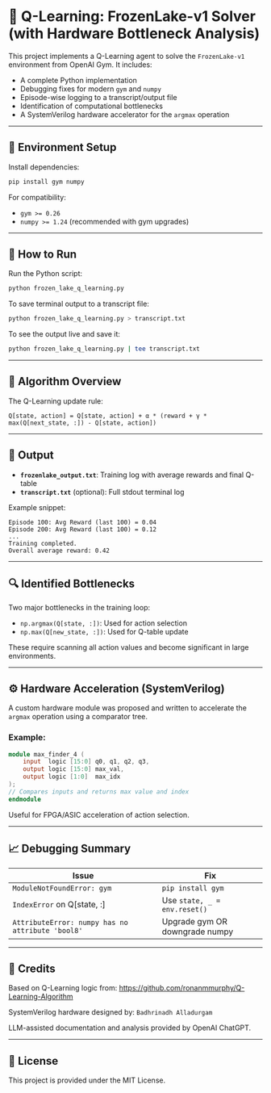 
# 🧊 Q-Learning: FrozenLake-v1 Solver (with Hardware Bottleneck Analysis)

This project implements a Q-Learning agent to solve the `FrozenLake-v1` environment from OpenAI Gym. It includes:
- A complete Python implementation
- Debugging fixes for modern `gym` and `numpy`
- Episode-wise logging to a transcript/output file
- Identification of computational bottlenecks
- A SystemVerilog hardware accelerator for the `argmax` operation

---

## 📌 Environment Setup

Install dependencies:

```bash
pip install gym numpy
```

For compatibility:
- `gym >= 0.26`
- `numpy >= 1.24` (recommended with gym upgrades)

---

## 🚀 How to Run

Run the Python script:

```bash
python frozen_lake_q_learning.py
```

To save terminal output to a transcript file:

```bash
python frozen_lake_q_learning.py > transcript.txt
```

To see the output live and save it:

```bash
python frozen_lake_q_learning.py | tee transcript.txt
```

---

## 🧠 Algorithm Overview

The Q-Learning update rule:

```
Q[state, action] = Q[state, action] + α * (reward + γ * max(Q[next_state, :]) - Q[state, action])
```

---

## 📂 Output

- **`frozenlake_output.txt`**: Training log with average rewards and final Q-table
- **`transcript.txt`** (optional): Full stdout terminal log

Example snippet:
```
Episode 100: Avg Reward (last 100) = 0.04
Episode 200: Avg Reward (last 100) = 0.12
...
Training completed.
Overall average reward: 0.42
```

---

## 🔍 Identified Bottlenecks

Two major bottlenecks in the training loop:
- `np.argmax(Q[state, :])`: Used for action selection
- `np.max(Q[new_state, :])`: Used for Q-table update

These require scanning all action values and become significant in large environments.

---

## ⚙️ Hardware Acceleration (SystemVerilog)

A custom hardware module was proposed and written to accelerate the `argmax` operation using a comparator tree.

### Example:

```verilog
module max_finder_4 (
    input  logic [15:0] q0, q1, q2, q3,
    output logic [15:0] max_val,
    output logic [1:0]  max_idx
);
// Compares inputs and returns max value and index
endmodule
```

Useful for FPGA/ASIC acceleration of action selection.

---

## 📈 Debugging Summary

| Issue | Fix |
|------|-----|
| `ModuleNotFoundError: gym` | `pip install gym` |
| `IndexError` on Q[state, :] | Use `state, _ = env.reset()` |
| `AttributeError: numpy has no attribute 'bool8'` | Upgrade gym OR downgrade numpy |

---

## 📜 Credits

Based on Q-Learning logic from:
https://github.com/ronanmmurphy/Q-Learning-Algorithm

SystemVerilog hardware designed by: `Badhrinadh Alladurgam`

LLM-assisted documentation and analysis provided by OpenAI ChatGPT.

---

## 📄 License

This project is provided under the MIT License.
